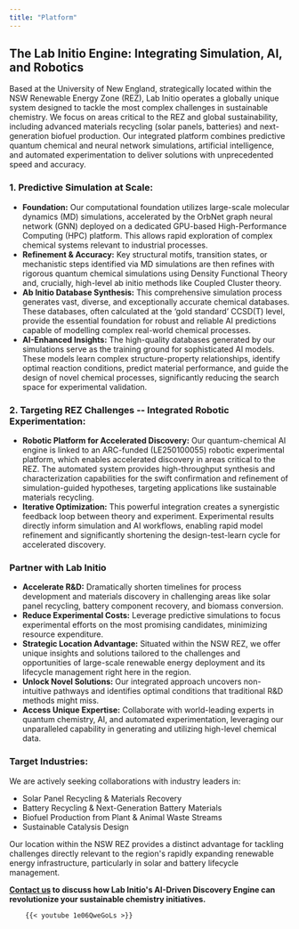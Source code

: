 ```yaml
---
title: "Platform"
---
```


## The Lab Initio Engine: Integrating Simulation, AI, and Robotics

Based at the University of New England, strategically located within the NSW Renewable Energy Zone (REZ), Lab Initio operates a globally unique system designed to tackle the most complex challenges in sustainable chemistry. We focus on areas critical to the REZ and global sustainability, including advanced materials recycling (solar panels, batteries) and next-generation biofuel production. Our integrated platform combines predictive quantum chemical and neural network simulations, artificial intelligence, and automated experimentation to deliver solutions with unprecedented speed and accuracy.

### 1. Predictive Simulation at Scale:

*   **Foundation:** Our computational foundation utilizes large-scale molecular dynamics (MD) simulations, accelerated by the OrbNet graph neural network (GNN) deployed on a dedicated GPU-based High-Performance Computing (HPC) platform. This allows rapid exploration of complex chemical systems relevant to industrial processes.
*   **Refinement & Accuracy:** Key structural motifs, transition states, or mechanistic steps identified via MD simulations are then refines with rigorous quantum chemical simulations using Density Functional Theory and, crucially, high-level ab initio methods like Coupled Cluster theory.
*   **Ab Initio Database Synthesis:** This comprehensive simulation process generates vast, diverse, and exceptionally accurate chemical databases. These databases, often calculated at the ‘gold standard’ CCSD(T) level, provide the essential foundation for robust and reliable AI predictions capable of modelling complex real-world chemical processes.
*   **AI-Enhanced Insights:** The high-quality databases generated by our simulations serve as the training ground for sophisticated AI models. These models learn complex structure-property relationships, identify optimal reaction conditions, predict material performance, and guide the design of novel chemical processes, significantly reducing the search space for experimental validation.

### 2. Targeting REZ Challenges -- Integrated Robotic Experimentation:

*   **Robotic Platform for Accelerated Discovery:** Our quantum-chemical AI engine is linked to an ARC-funded (LE250100055) robotic experimental platform, which enables accelerated discovery in areas critical to the REZ. The automated system provides high-throughput synthesis and characterization capabilities for the swift confirmation and refinement of simulation-guided hypotheses, targeting applications like sustainable materials recycling.
*   **Iterative Optimization:** This powerful integration creates a synergistic feedback loop between theory and experiment. Experimental results directly inform simulation and AI workflows, enabling rapid model refinement and significantly shortening the design-test-learn cycle for accelerated discovery.

### Partner with Lab Initio

*   **Accelerate R&D:** Dramatically shorten timelines for process development and materials discovery in challenging areas like solar panel recycling, battery component recovery, and biomass conversion.
*   **Reduce Experimental Costs:** Leverage predictive simulations to focus experimental efforts on the most promising candidates, minimizing resource expenditure.
*   **Strategic Location Advantage:** Situated within the NSW REZ, we offer unique insights and solutions tailored to the challenges and opportunities of large-scale renewable energy deployment and its lifecycle management right here in the region.
*   **Unlock Novel Solutions:** Our integrated approach uncovers non-intuitive pathways and identifies optimal conditions that traditional R&D methods might miss.
*   **Access Unique Expertise:** Collaborate with world-leading experts in quantum chemistry, AI, and automated experimentation, leveraging our unparalleled capability in generating and utilizing high-level chemical data.

### Target Industries:

We are actively seeking collaborations with industry leaders in:

*   Solar Panel Recycling & Materials Recovery
*   Battery Recycling & Next-Generation Battery Materials
*   Biofuel Production from Plant & Animal Waste Streams
*   Sustainable Catalysis Design

Our location within the NSW REZ provides a distinct advantage for tackling challenges directly relevant to the region's rapidly expanding renewable energy infrastructure, particularly in solar and battery lifecycle management.

**[Contact us](/contact/) to discuss how Lab Initio's AI-Driven Discovery Engine can revolutionize your sustainable chemistry initiatives.**

        {{< youtube 1e06QweGoLs >}} 
